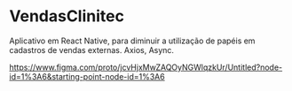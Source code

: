 # VendasClinitec
Aplicativo em React Native, para diminuir a utilização de papéis em cadastros de vendas externas.
Axios, Async.

https://www.figma.com/proto/jcvHjxMwZAQOyNGWlqzkUr/Untitled?node-id=1%3A6&starting-point-node-id=1%3A6
